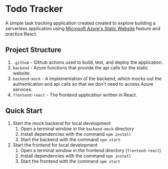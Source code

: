 # Todo Tracker
A simple task tracking application created created to explore building a serverless application using [Microsoft Azure's Static Website](https://docs.microsoft.com/en-us/azure/storage/blobs/storage-blob-static-websit) feature and practice React.

## Project Structure
1. `.github` - Github actions used to build, test, and deploy the application.
1. `backend` - Azure functions that provide the api calls for the static website.
1. `backend-mock` - A implementation of the backend, which mocks out the authentication and api calls so that we don't need to access Azure services.
1. `frontend-react` - The frontend application written in React.

## Quick Start
1. Start the mock backend for local development
    1. Open a terminal window in the `backend-mock` directory
    1. Install dependencies with the command `npm install`
    1. Start the backend with the command `npm start`
1. Start the frontend for local development
    1. Open a terminal window in the frontend directory (`frontend-react`)
    1. Install dependencies with the command `npm install`
    1. Start the frontend with the command `npm start`